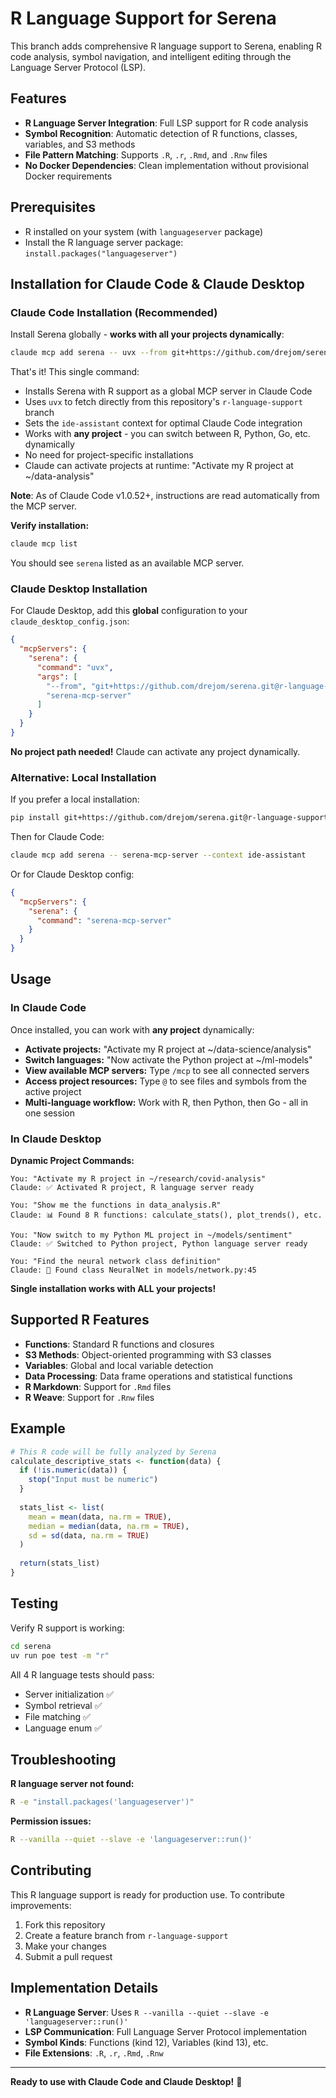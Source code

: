 # R Language Support for Serena

This branch adds comprehensive R language support to Serena, enabling R code analysis, symbol navigation, and intelligent editing through the Language Server Protocol (LSP).

## Features

- **R Language Server Integration**: Full LSP support for R code analysis
- **Symbol Recognition**: Automatic detection of R functions, classes, variables, and S3 methods
- **File Pattern Matching**: Supports `.R`, `.r`, `.Rmd`, and `.Rnw` files
- **No Docker Dependencies**: Clean implementation without provisional Docker requirements

## Prerequisites

- R installed on your system (with `languageserver` package)
- Install the R language server package: `install.packages("languageserver")`

## Installation for Claude Code & Claude Desktop

### Claude Code Installation (Recommended)

Install Serena globally - **works with all your projects dynamically**:

```bash
claude mcp add serena -- uvx --from git+https://github.com/drejom/serena.git@r-language-support serena-mcp-server --context ide-assistant

```

That's it! This single command:

- Installs Serena with R support as a global MCP server in Claude Code
- Uses `uvx` to fetch directly from this repository's `r-language-support` branch
- Sets the `ide-assistant` context for optimal Claude Code integration
- Works with **any project** - you can switch between R, Python, Go, etc. dynamically
- No need for project-specific installations
- Claude can activate projects at runtime: "Activate my R project at ~/data-analysis"

**Note**: As of Claude Code v1.0.52+, instructions are read automatically from the MCP server.

**Verify installation:**

```bash
claude mcp list
```

You should see `serena` listed as an available MCP server.

### Claude Desktop Installation

For Claude Desktop, add this **global** configuration to your `claude_desktop_config.json`:

```json
{
  "mcpServers": {
    "serena": {
      "command": "uvx",
      "args": [
        "--from", "git+https://github.com/drejom/serena.git@r-language-support",
        "serena-mcp-server"
      ]
    }
  }
}
```

**No project path needed!** Claude can activate any project dynamically.

### Alternative: Local Installation

If you prefer a local installation:

```bash
pip install git+https://github.com/drejom/serena.git@r-language-support
```

Then for Claude Code:

```bash
claude mcp add serena -- serena-mcp-server --context ide-assistant
```

Or for Claude Desktop config:

```json
{
  "mcpServers": {
    "serena": {
      "command": "serena-mcp-server"
    }
  }
}
```

## Usage

### In Claude Code

Once installed, you can work with **any project** dynamically:

- **Activate projects:** "Activate my R project at ~/data-science/analysis"
- **Switch languages:** "Now activate the Python project at ~/ml-models"
- **View available MCP servers:** Type `/mcp` to see all connected servers
- **Access project resources:** Type `@` to see files and symbols from the active project
- **Multi-language workflow:** Work with R, then Python, then Go - all in one session

### In Claude Desktop

**Dynamic Project Commands:**

```text
You: "Activate my R project in ~/research/covid-analysis"
Claude: ✅ Activated R project, R language server ready

You: "Show me the functions in data_analysis.R"
Claude: 📊 Found 8 R functions: calculate_stats(), plot_trends(), etc.

You: "Now switch to my Python ML project in ~/models/sentiment"
Claude: ✅ Switched to Python project, Python language server ready

You: "Find the neural network class definition"
Claude: 🧠 Found class NeuralNet in models/network.py:45
```

**Single installation works with ALL your projects!**

## Supported R Features

- **Functions**: Standard R functions and closures
- **S3 Methods**: Object-oriented programming with S3 classes
- **Variables**: Global and local variable detection
- **Data Processing**: Data frame operations and statistical functions
- **R Markdown**: Support for `.Rmd` files
- **R Weave**: Support for `.Rnw` files

## Example

```r
# This R code will be fully analyzed by Serena
calculate_descriptive_stats <- function(data) {
  if (!is.numeric(data)) {
    stop("Input must be numeric")
  }
  
  stats_list <- list(
    mean = mean(data, na.rm = TRUE),
    median = median(data, na.rm = TRUE),
    sd = sd(data, na.rm = TRUE)
  )
  
  return(stats_list)
}
```

## Testing

Verify R support is working:

```bash
cd serena
uv run poe test -m "r"
```

All 4 R language tests should pass:
- Server initialization ✅
- Symbol retrieval ✅  
- File matching ✅
- Language enum ✅

## Troubleshooting

**R language server not found:**

```bash
R -e "install.packages('languageserver')"
```

**Permission issues:**

```bash
R --vanilla --quiet --slave -e 'languageserver::run()'
```

## Contributing

This R language support is ready for production use. To contribute improvements:

1. Fork this repository
2. Create a feature branch from `r-language-support`
3. Make your changes
4. Submit a pull request

## Implementation Details

- **R Language Server**: Uses `R --vanilla --quiet --slave -e 'languageserver::run()'`
- **LSP Communication**: Full Language Server Protocol implementation
- **Symbol Kinds**: Functions (kind 12), Variables (kind 13), etc.
- **File Extensions**: `.R`, `.r`, `.Rmd`, `.Rnw`

---

**Ready to use with Claude Code and Claude Desktop!** 🎉